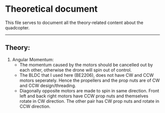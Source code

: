 # Theoretical document

This file serves to document all the theory-related content about the quadcopter.
***

## Theory:

1. Angular Momentum:
    * The momentum caused by the motors should be cancelled out by each other, otherwise the drone will spin out of control.
    * The BLDC that I used here (BE2206), does not have CW and CCW motors seperately. Hence the propellers and the prop nuts are of CW and CCW design/threading.
    * Diagonally opposite motors are made to spin in same direction. Front left and back right motors have CCW prop nuts and themselves rotate in CW direction. The other pair has CW prop nuts and rotate in CCW direction.
